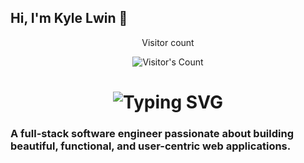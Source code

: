 
## Hi, I'm Kyle Lwin 👋

<div align="center"> 
  <p>Visitor count</p>
  <img src="https://profile-counter.glitch.me/kyawkhaungml/count.svg" alt="Visitor's Count" />
</div>

<h1 align="center">
    <img src="https://readme-typing-svg.herokuapp.com?font=Fira+Code&size=21&duration=2000&pause=700&width=435&lines=Let's+Solve+Problems+Together!;Data+Enthusiast;Analyst;Developer;Active+Learner" alt="Typing SVG" />
</h1>

### A full-stack software engineer passionate about building beautiful, functional, and user-centric web applications.
